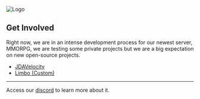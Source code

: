 ![Logo](https://i.imgur.com/fvVeKqs.png)

## Get Involved
Right now, we are in an intense development process for our newest server, MMORPG, we are testing some private projects but we are a big expectation on new open-source projects.
- [JDAVelocity](https://github.com/redearcadia/JDAVelocity)
- [Limbo (Custom)](https://github.com/redearcadia/Limbo)

-----
Access our [discord](https://discord.gg/redearcadia) to learn more about it.
